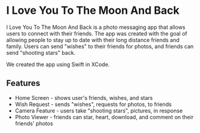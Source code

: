 # I Love You To The Moon And Back
I Love You To The Moon And Back is a photo messaging app that allows users to connect with their friends. The app was created with the goal of allowing people to stay up to date with their long distance friends and family. Users can send "wishes" to their friends for photos, and friends can send "shooting stars" back.

We created the app using Swift in XCode.

## Features
* Home Screen - shows user's friends, wishes, and stars
* Wish Request - sends "wishes", requests for photos, to friends
* Camera Feature - users take "shooting stars", pictures, in response
* Photo Viewer - friends can star, heart, download, and comment on their friends' photos
